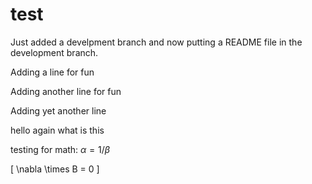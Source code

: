 # test

Just added a develpment branch and now putting a README file in the development branch.

Adding a line for fun

Adding another line for fun

Adding yet another line

hello again
what is this

testing for math: $\alpha = 1/\beta$

\[ \nabla \times B = 0 \]
